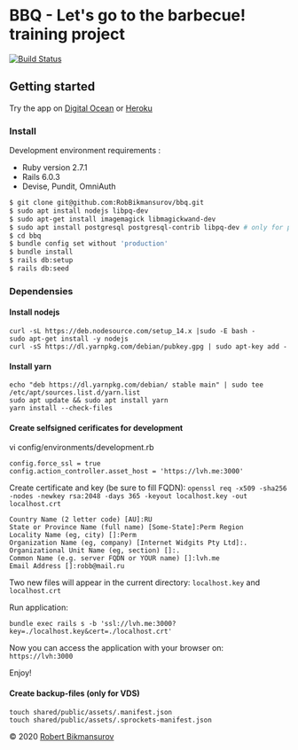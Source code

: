 
# BBQ - Let's go to the barbecue! training project

[![Build Status](https://travis-ci.com/RobBikmansurov/bbq.svg?branch=master)](https://travis-ci.com/RobBikmansurov/bbq)

## Getting started

Try the app on [Digital Ocean](https://bbq.bikmansurova.ru/)
or [Heroku](https://bbq-robb.herokuapp.com/)

### Install

Development environment requirements :
* Ruby version 2.7.1
* Rails 6.0.3
* Devise, Pundit, OmniAuth

```bash
$ git clone git@github.com:RobBikmansurov/bbq.git
$ sudo apt install nodejs libpq-dev
$ sudo apt-get install imagemagick libmagickwand-dev
$ sudo apt install postgresql postgresql-contrib libpq-dev # only for production
$ cd bbq
$ bundle config set without 'production'
$ bundle install
$ rails db:setup
$ rails db:seed
```

### Dependensies
#### Install nodejs
```
curl -sL https://deb.nodesource.com/setup_14.x |sudo -E bash -
sudo apt-get install -y nodejs
curl -sS https://dl.yarnpkg.com/debian/pubkey.gpg | sudo apt-key add -
```

#### Install yarn
```
echo "deb https://dl.yarnpkg.com/debian/ stable main" | sudo tee /etc/apt/sources.list.d/yarn.list
sudo apt update && sudo apt install yarn
yarn install --check-files
```

#### Create selfsigned cerificates for development
vi config/environments/development.rb
```
config.force_ssl = true
config.action_controller.asset_host = 'https://lvh.me:3000'
```

Create certificate and key (be sure to fill FQDN):
`openssl req -x509 -sha256 -nodes -newkey rsa:2048 -days 365 -keyout localhost.key -out localhost.crt`

```
Country Name (2 letter code) [AU]:RU
State or Province Name (full name) [Some-State]:Perm Region
Locality Name (eg, city) []:Perm
Organization Name (eg, company) [Internet Widgits Pty Ltd]:.
Organizational Unit Name (eg, section) []:.
Common Name (e.g. server FQDN or YOUR name) []:lvh.me
Email Address []:robb@mail.ru
```

Two new files will appear in the current directory:
`localhost.key` and `localhost.crt`

Run application:
```
bundle exec rails s -b 'ssl://lvh.me:3000?key=./localhost.key&cert=./localhost.crt'
```
Now you can access the application with your browser on: `https://lvh:3000`

Enjoy!

#### Create backup-files (only for VDS)
```
touch shared/public/assets/.manifest.json
touch shared/public/assets/.sprockets-manifest.json
```



&copy; 2020 [Robert Bikmansurov](https://bikmansurov.ru/)
